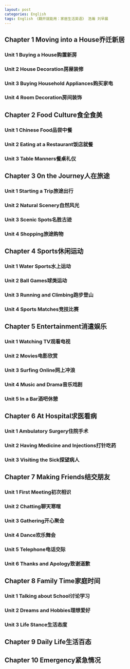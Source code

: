 ```yaml
---
layout: post
categories: English
tags: English 《翻开就能用：家居生活英语》 浩瀚 刘早晨
---
```




## Chapter 1 Moving into a House乔迁新居

### Unit 1 Buying a House购置新房

### Unit 2 House Decoration房屋装修

### Unit 3 Buying Household Appliances购买家电

### Unit 4 Room Decoration房间装饰

## Chapter 2 Food Culture食全食美

### Unit 1 Chinese Food品尝中餐

### Unit 2 Eating at a Restaurant饭店就餐

### Unit 3 Table Manners餐桌礼仪

## Chapter 3 0n the Journey人在旅途

### Unit 1 Starting a Trip旅途出行

### Unit 2 Natural Scenery自然风光

### Unit 3 Scenic Spots名胜古迹

### Unit 4 Shopping旅途购物

## Chapter 4 Sports休闲运动

### Unit 1 Water Sports水上运动

### Unit 2 Ball Games球类运动

### Unit 3 Running and Climbing跑步登山

### Unit 4 Sports Matches竞技比赛

## Chapter 5 Entertainment消遣娱乐

### Unit 1 Watching TV观看电视

### Unit 2 Movies电影欣赏

### Unit 3 Surfing Online网上冲浪

### Unit 4 Music and Drama音乐戏剧

### Unit 5 In a Bar酒吧休憩

## Chapter 6 At Hospital求医看病

### Unit 1 Ambulatory Surgery住院手术

### Unit 2 Having Medicine and Injections打针吃药

### Unit 3 Visiting the Sick探望病人

## Chapter 7 Making Friends结交朋友

### Unit 1 First Meeting初次相识

### Unit 2 Chatting聊天寒暄

### Unit 3 Gathering开心聚会

### Unit 4 Dance欢乐舞会

### Unit 5 Telephone电话交际

### Unit 6 Thanks and Apology致谢道歉

## Chapter 8 Family Time家庭时间

### Unit 1 Talking about School讨论学习

### Unit 2 Dreams and Hobbies理想爱好

### Unit 3 Life Stance生活态度

## Chapter 9 Daily Life生活百态

## Chapter 10 Emergency紧急情况

